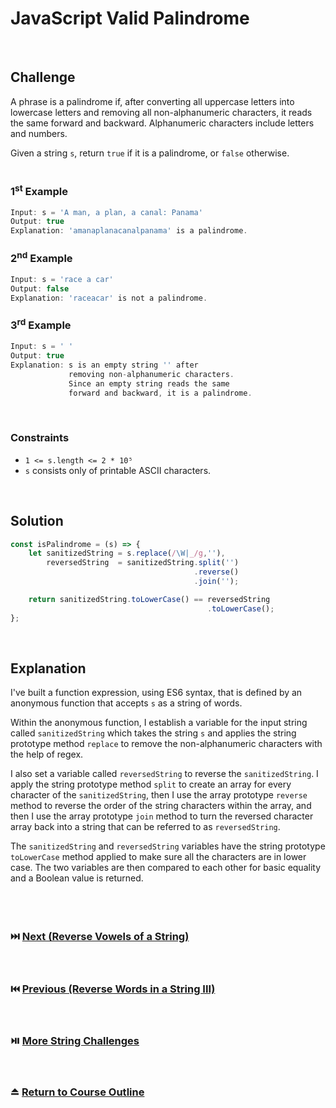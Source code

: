 # JavaScript Valid Palindrome
<br/>

## Challenge

A phrase is a palindrome if, after converting all uppercase letters into lowercase letters and removing all non-alphanumeric characters, it reads the same forward and backward. Alphanumeric characters include letters and numbers.

Given a string `s`, return `true` if it is a palindrome, or `false` otherwise.
<br/>
<br/>

### 1<sup>st</sup> Example

```JavaScript
Input: s = 'A man, a plan, a canal: Panama'
Output: true
Explanation: 'amanaplanacanalpanama' is a palindrome.
```

### 2<sup>nd</sup> Example

```JavaScript
Input: s = 'race a car'
Output: false
Explanation: 'raceacar' is not a palindrome.
```

### 3<sup>rd</sup> Example

```JavaScript
Input: s = ' '
Output: true
Explanation: s is an empty string '' after
             removing non-alphanumeric characters.
             Since an empty string reads the same
             forward and backward, it is a palindrome.
```

<br/>

### Constraints

- `1 <= s.length <= 2 * 10⁵`
- `s` consists only of printable ASCII characters.

<br/>

## Solution

```JavaScript
const isPalindrome = (s) => {
    let sanitizedString = s.replace(/\W|_/g,''),
        reversedString  = sanitizedString.split('')
                                         .reverse()
                                         .join('');

    return sanitizedString.toLowerCase() == reversedString
                                            .toLowerCase();
};
```

<br/>

## Explanation

I've built a function expression, using ES6 syntax, that is defined by an anonymous function that accepts `s` as a string of words.
<br/>

Within the anonymous function, I establish a variable for the input string called `sanitizedString` which takes the string `s` and applies the string prototype method `replace` to remove the non-alphanumeric characters with the help of regex.
<br/>

I also set a variable called `reversedString` to reverse the `sanitizedString`. I apply the string prototype method `split` to create an array for every character of the `sanitizedString`, then I use the array prototype `reverse` method to reverse the order of the string characters within the array, and then I use the array prototype `join` method to turn the reversed character array back into a string that can be referred to as `reversedString`.
<br/>

The `sanitizedString` and `reversedString` variables have the string prototype `toLowerCase` method applied to make sure all the characters are in lower case. The two variables are then compared to each other for basic equality and a Boolean value is returned.
<br/>
<br/>
<br/>
<br/>

### :next_track_button: [Next (Reverse Vowels of a String)][Next]
<br/>

### :previous_track_button: [Previous (Reverse Words in a String III)][Previous]
<br/>

### :play_or_pause_button: [More String Challenges][More]
<br/>

### :eject_button: [Return to Course Outline][Return]
<br/>

[Next]: https://github.com/Superklok/JavaScriptStrings/blob/main/JavaScriptReverseVowelsOfAString.md
[Previous]: https://github.com/Superklok/JavaScriptStrings/blob/main/JavaScriptReverseWordsInAStringIII.md
[More]: https://github.com/Superklok/JavaScriptStrings
[Return]: https://github.com/Superklok/LearnJavaScript